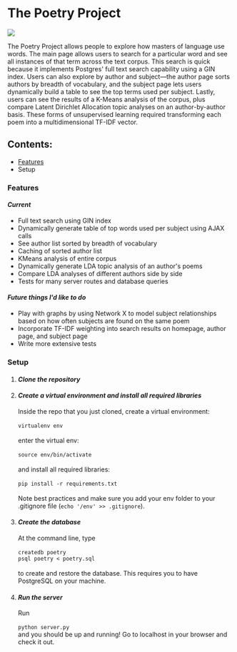 <h1>The Poetry Project</h1>

![](http://g.recordit.co/0ro9r6KQ2X.gif)

<p>The Poetry Project allows people to explore how masters of language use words. The main page allows users to search for a particular word and see all instances of that term across the text corpus. This search is quick because it implements Postgres' full text search capability using a GIN index. Users can also explore by author and subject—the author page sorts authors by breadth of vocabulary, and the subject page lets users dynamically build a table to see the top terms used per subject. Lastly, users can see the results of a K-Means analysis of the corpus, plus compare Latent Dirichlet Allocation topic analyses on an author-by-author basis. These forms of unsupervised learning required transforming each poem into a multidimensional TF-IDF vector.</p>

<div>
<h2>Contents:</h2>
<ul>
<li><a href="#features">Features</a></li>
<li>Setup</li>
</ul>
</div>

<div>
<h3><a id="features"></a>Features</h3>
<h4><i>Current</i></h4>
<ul>
<li>Full text search using GIN index</li>
<li>Dynamically generate table of top words used per subject using AJAX calls</li>
<li>See author list sorted by breadth of vocabulary</li>
<li>Caching of sorted author list</li>
<li>KMeans analysis of entire corpus</li>
<li>Dynamically generate LDA topic analysis of an author's poems</li>
<li>Compare LDA analyses of different authors side by side</li>
<li>Tests for many server routes and database queries</li>
</ul>

<h4><i>Future things I'd like to do</i></h4>
<ul>
<li>Play with graphs by using Network X to model subject relationships based on how often subjects are found on the same poem</li>
<li>Incorporate TF-IDF weighting into search results on homepage, author page, and subject page</li>
<li>Write more extensive tests</li>
</ul>
</div>

<div>
<h3>Setup</h3>
<ol>
<li><h4><i>Clone the repository</i></h4></li>
<li><h4><i>Create a virtual environment and install all required libraries</i></h4>
<p>Inside the repo that you just cloned, create a virtual environment:<br/><br/><code>virtualenv env</code><br/><br/>enter the virtual env:<br/><br/><code>source env/bin/activate</code><br/><br/>and install all required libraries:<br/><br/><code>pip install -r requirements.txt</code><br/><br/> Note best practices and make sure you add your env folder to your .gitignore file (<code>echo '/env' >> .gitignore</code>).</p></li>
<li><h4><i>Create the database</i></h4>
<p>At the command line, type <br/><br/><code>createdb poetry</code><br/><code>psql poetry < poetry.sql</code><br/><br/> to create and restore the database. This requires you to have PostgreSQL on your machine.</p></li>
<li><h4><i>Run the server</i></h4>
<p>Run <br/><br/><code>python server.py</code><br/>and you should be up and running! Go to localhost in your browser and check it out.</p></li>

</div>